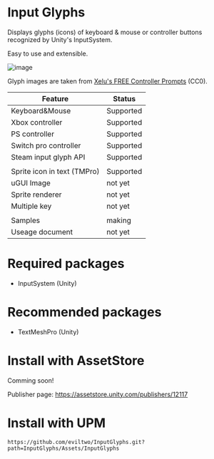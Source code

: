 # Input Glyphs
Displays glyphs (icons) of keyboard & mouse or controller buttons recognized by Unity's InputSystem.

Easy to use and extensible.

![image](https://github.com/eviltwo/InputGlyphs/assets/7721151/5df7b8ee-578f-4c58-9fdb-5770a82980d9)

Glyph images are taken from [Xelu's FREE Controller Prompts](https://thoseawesomeguys.com/prompts/) (CC0).

|Feature|Status|
|---|---|
|Keyboard&Mouse|Supported|
|Xbox controller|Supported|
|PS controller|Supported|
|Switch pro controller|Supported|
|Steam input glyph API|Supported|
|||
|Sprite icon in text (TMPro)|Supported|
|uGUI Image|not yet|
|Sprite renderer|not yet|
|Multiple key|not yet|
|||
|Samples|making|
|Useage document|not yet|

# Required packages
- InputSystem (Unity)

# Recommended packages
- TextMeshPro (Unity)

# Install with AssetStore
Comming soon!

Publisher page: https://assetstore.unity.com/publishers/12117

# Install with UPM
```
https://github.com/eviltwo/InputGlyphs.git?path=InputGlyphs/Assets/InputGlyphs
```
